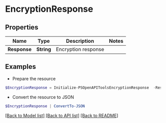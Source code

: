 # EncryptionResponse
## Properties

Name | Type | Description | Notes
------------ | ------------- | ------------- | -------------
**Response** | **String** | Encryption response | 

## Examples

- Prepare the resource
```powershell
$EncryptionResponse = Initialize-PSOpenAPIToolsEncryptionResponse  -Response Encryption Key
```

- Convert the resource to JSON
```powershell
$EncryptionResponse | ConvertTo-JSON
```

[[Back to Model list]](../README.md#documentation-for-models) [[Back to API list]](../README.md#documentation-for-api-endpoints) [[Back to README]](../README.md)


